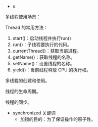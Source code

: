 - s

多线程使用场景：



Thread 的常用方法：

1. start()：启动线程并执行run() 
2. run()：子线程要执行的代码。
3. currentThread()：获取当前进程。
4. getName()：获取线程的名称。
5. setName()：设置线程的名称。
6. yield()：当前线程释放 CPU 的执行权。



多线程的创建和使用。

线程的生命周期。

线程的同步。





- synchronized 关键词
  - 加锁的目的：为了保证操作的原子性。

